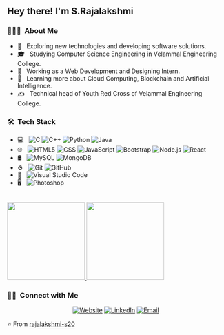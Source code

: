 <h2> Hey there! I'm S.Rajalakshmi</h2>

<h3> 👨🏻‍💻 &nbsp;About Me </h3>

- 🤔 &nbsp; Exploring new technologies and developing software solutions.
- 🎓 &nbsp; Studying Computer Science Engineering in Velammal Engineering College.
- 💼 &nbsp; Working as a Web Development and Designing Intern.
- 🌱 &nbsp; Learning more about Cloud Computing, Blockchain and Artificial Intelligence.
- ✍️ &nbsp; Technical head of Youth Red Cross of Velammal Engineering College.

<h3> 🛠 &nbsp;Tech Stack</h3>

- 💻 &nbsp;
  ![C](https://img.shields.io/badge/-C-333333?style=flat&logo=C&logoColor=00599C)
  ![C++](https://img.shields.io/badge/-C++-333333?style=flat&logo=C%2B%2B&logoColor=00599C)
  ![Python](https://img.shields.io/badge/-Python-333333?style=flat&logo=python)
  ![Java](https://img.shields.io/badge/-Java-333333?style=flat&logo=Java&logoColor=007396)
- 🌐 &nbsp;
  ![HTML5](https://img.shields.io/badge/-HTML5-333333?style=flat&logo=HTML5)
  ![CSS](https://img.shields.io/badge/-CSS-333333?style=flat&logo=CSS3&logoColor=1572B6)
  ![JavaScript](https://img.shields.io/badge/-JavaScript-333333?style=flat&logo=javascript)
  ![Bootstrap](https://img.shields.io/badge/-Bootstrap-333333?style=flat&logo=bootstrap&logoColor=563D7C)
  ![Node.js](https://img.shields.io/badge/-Node.js-333333?style=flat&logo=node.js)
  ![React](https://img.shields.io/badge/-React-333333?style=flat&logo=react)
- 🛢 &nbsp;
  ![MySQL](https://img.shields.io/badge/-MySQL-333333?style=flat&logo=mysql)
  ![MongoDB](https://img.shields.io/badge/-MongoDB-333333?style=flat&logo=mongodb)
- ⚙️ &nbsp;
  ![Git](https://img.shields.io/badge/-Git-333333?style=flat&logo=git)
  ![GitHub](https://img.shields.io/badge/-GitHub-333333?style=flat&logo=github)
- 🔧 &nbsp;
  ![Visual Studio Code](https://img.shields.io/badge/-Visual%20Studio%20Code-333333?style=flat&logo=visual-studio-code&logoColor=007ACC)
- 🖥 &nbsp;
  ![Photoshop](https://img.shields.io/badge/-Photoshop-333333?style=flat&logo=adobe-photoshop)

<br/>

<a href="https://github.com/AVS1508">
  <img height="180em" src="https://github-readme-stats.vercel.app/api?username=rajalakshmi-s20&theme=buefy&show_icons=true" />
  <img height="180em" src="https://github-readme-stats.vercel.app/api/top-langs/?username=rajalakshmi-s20&theme=buefy&layout=compact" />
</a>

<br/>

<h3> 🤝🏻 &nbsp;Connect with Me </h3>

<p align="center">
<a href="https://rajalakshmi-s20.github.io/portfolio/"><img alt="Website" src="https://img.shields.io/badge/Website-portfolio-blue?style=flat-square&logo=google-chrome"></a>
<a href="https://www.linkedin.com/in/rajalakshmi20/"><img alt="LinkedIn" src="https://img.shields.io/badge/LinkedIn-https://www.linkedin.com/in/rajalakshmi20/-blue?style=flat-square&logo=linkedin"></a>
<a href="mailto:rajalakshmi.sarangan20@gmail.com"><img alt="Email" src="https://img.shields.io/badge/Email-rajalakshmi.sarangan20@gmail.com-blue?style=flat-square&logo=gmail"></a>
</p>

⭐️ From [rajalakshmi-s20](https://github.com/rajalakshmi-s20)
